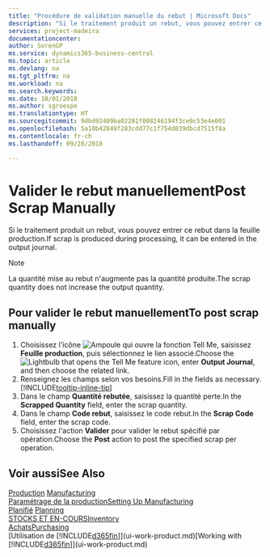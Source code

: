```yaml
---
title: "Procédure de validation manuelle du rebut | Microsoft Docs"
description: "Si le traitement produit un rebut, vous pouvez entrer ce rebut dans la feuille production. Remarquez que la quantité perte n'augmente pas la quantité produite."
services: project-madeira
documentationcenter: 
author: SorenGP
ms.service: dynamics365-business-central
ms.topic: article
ms.devlang: na
ms.tgt_pltfrm: na
ms.workload: na
ms.search.keywords: 
ms.date: 10/01/2018
ms.author: sgroespe
ms.translationtype: HT
ms.sourcegitcommit: 9dbd92409ba02281f008246194f3ce0c53e4e001
ms.openlocfilehash: 5a10b42849f283cdd77c1f754d039dbcd7515f8a
ms.contentlocale: fr-ch
ms.lasthandoff: 09/28/2018

---
```

# <a name="post-scrap-manually"></a><span data-ttu-id="5f11b-104">Valider le rebut manuellement</span><span class="sxs-lookup"><span data-stu-id="5f11b-104">Post Scrap Manually</span></span>
<span data-ttu-id="5f11b-105">Si le traitement produit un rebut, vous pouvez entrer ce rebut dans la feuille production.</span><span class="sxs-lookup"><span data-stu-id="5f11b-105">If scrap is produced during processing, it can be entered in the output journal.</span></span> 

> [!NOTE]
> <span data-ttu-id="5f11b-106">La quantité mise au rebut n'augmente pas la quantité produite.</span><span class="sxs-lookup"><span data-stu-id="5f11b-106">The scrap quantity does not increase the output quantity.</span></span>  

## <a name="to-post-scrap-manually"></a><span data-ttu-id="5f11b-107">Pour valider le rebut manuellement</span><span class="sxs-lookup"><span data-stu-id="5f11b-107">To post scrap manually</span></span>  
1. <span data-ttu-id="5f11b-108">Choisissez l'icône ![Ampoule qui ouvre la fonction Tell Me](media/ui-search/search_small.png "Dites-moi ce que vous voulez faire"), saisissez **Feuille production**, puis sélectionnez le lien associé.</span><span class="sxs-lookup"><span data-stu-id="5f11b-108">Choose the ![Lightbulb that opens the Tell Me feature](media/ui-search/search_small.png "Tell me what you want to do") icon, enter **Output Journal**, and then choose the related link.</span></span>  
2. <span data-ttu-id="5f11b-109">Renseignez les champs selon vos besoins.</span><span class="sxs-lookup"><span data-stu-id="5f11b-109">Fill in the fields as necessary.</span></span> [!INCLUDE[tooltip-inline-tip](includes/tooltip-inline-tip_md.md)]  
3. <span data-ttu-id="5f11b-110">Dans le champ **Quantité rebutée**, saisissez la quantité perte.</span><span class="sxs-lookup"><span data-stu-id="5f11b-110">In the **Scrapped Quantity** field, enter the scrap quantity.</span></span>  
4. <span data-ttu-id="5f11b-111">Dans le champ **Code rebut**, saisissez le code rebut.</span><span class="sxs-lookup"><span data-stu-id="5f11b-111">In the **Scrap Code** field, enter the scrap code.</span></span>  
5. <span data-ttu-id="5f11b-112">Choisissez l'action **Valider** pour valider le rebut spécifié par opération.</span><span class="sxs-lookup"><span data-stu-id="5f11b-112">Choose the **Post** action to post the specified scrap per operation.</span></span>  

## <a name="see-also"></a><span data-ttu-id="5f11b-113">Voir aussi</span><span class="sxs-lookup"><span data-stu-id="5f11b-113">See Also</span></span>  
<span data-ttu-id="5f11b-114">[Production](production-manage-manufacturing.md)  </span><span class="sxs-lookup"><span data-stu-id="5f11b-114">[Manufacturing](production-manage-manufacturing.md)  </span></span>  
[<span data-ttu-id="5f11b-115">Paramétrage de la production</span><span class="sxs-lookup"><span data-stu-id="5f11b-115">Setting Up Manufacturing</span></span>](production-configure-production-processes.md)  
<span data-ttu-id="5f11b-116">[Planifié](production-planning.md)    </span><span class="sxs-lookup"><span data-stu-id="5f11b-116">[Planning](production-planning.md)    </span></span>  
[<span data-ttu-id="5f11b-117">STOCKS ET EN-COURS</span><span class="sxs-lookup"><span data-stu-id="5f11b-117">Inventory</span></span>](inventory-manage-inventory.md)  
[<span data-ttu-id="5f11b-118">Achats</span><span class="sxs-lookup"><span data-stu-id="5f11b-118">Purchasing</span></span>](purchasing-manage-purchasing.md)  
<span data-ttu-id="5f11b-119">[Utilisation de [!INCLUDE[d365fin](includes/d365fin_md.md)]](ui-work-product.md)</span><span class="sxs-lookup"><span data-stu-id="5f11b-119">[Working with [!INCLUDE[d365fin](includes/d365fin_md.md)]](ui-work-product.md)</span></span>

